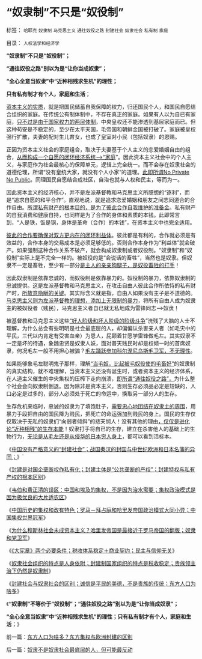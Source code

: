 # “奴隶制”不只是“奴役制”

标签： `哈耶克` `奴隶制` `马克思主义` `通往奴役之路` `封建社会` `奴隶社会` `私有制` `家庭` 

目录： `人权法学和经济学`

**“奴隶制”不只是“奴役制”；**

**“通往奴役之路”别以为是“让你当成奴隶”；**

**“全心全意当奴隶”中“近种相残求生机”的理性；**

**只有私有制才有个人，家庭和生活**；

[资本主义的实质](../../../2012/2/15/社会保障的背书，极可能就是奴隶制;.md)，就是把国民储蓄自我保障的权力，归还国民个人，和国民自愿结合组织的家庭。在传统公有制体制中，不存在真正的家庭。如果有人以为自已有家庭，[只不过是由于国家权力的两层体制](../../../2012/3/24/任何革命与基层民主进程无关.md)，中央皇权还不能渗透到基层家庭而已。但这种苟安是不稳定的，至少在太平天国，毛帝国和朝鲜金国被打破了。家庭被皇权强行扩散，夫妻的配对生儿育女，也成了皇室对小民（包括奴隶）的恩赐。

正因为资本主义社会的家庭组合，取决于夫妻基于个人主义的恋爱婚姻自由的组合，[从而构成一个自愿的闭环经济系统——>“家庭](../../../2012/3/11/进化论中的家庭和阶级，社会分工越细未必越发达.md)”。因此资本主义社会中的个人主义，与家庭作为社会最核心的保障单元，逻辑上完全统一。而不会存在奴隶社会的道德伦理，所谓“没有皇统大家，就没有个人小家”的道理。[此即所谓No
Private No Public](../../../2010/10/25/没有“私”的利益就不会有民主.md)。同理国民自愿结合成社区，自治也就与人权和民主，等而为一。

因此资本主义的经济核心，并不是左派基督教和马克思主义所臆想的“逐利”，而是“追求自愿的和平合作”。直观地说，就是追求恋爱婚姻和朋友之间志同道合的合作自由。[所谓私有财产的根本目的，是为了彼此合作自我维护的准备金](../../../2012/3/14/《人权宣言》中的大政府观念和奴颜卑膝；.md)。私有财产的自我消费和健康自持，也同样是为了合作的身体和素质的本钱。此即常言到，“人是铁，饭是钢，身体是革命（合作）的本钱”，在资本主义中也完全适用。

[彼此的合作要确保对双方更内在的闭环利益体](../../../2012/3/10/进化论中的“完整性”即合作关系及“个体”.md)。彼此都是有利的，合作就必须是有效益的，合作本身的交易成本是必须足够低的。否则合作本身作为“利益体”就会破产。如果强制这种合作关系不破产，就会构成奴隶制或者奴役制。“奴隶制”和“奴役制”实际上是不完全一样的。被奴役的是“会说话的畜牲”，当然也是奴隶。但奴隶不一定是畜牲，至少有一部分[是主人的亲亲狗腿子，是奴役畜牲的打手](../../../2011/11/12/农民起义和公有制社会的自然灾害.md)！

因此奴隶制是依靠忠诚的，而奴役制是依靠暴力的。奴役制的暴力，依靠奴隶制的忠诚提供。这是左派基督教和马克思主义，在攻击自由人彼此合作所依恃的私有财产时，[所故意隐瞒的关键](../../../2011/10/30/“国家垄断资本主义”的大脑急转弯.md)。其实际含义就是指，自由人如果没有主子是不道德的。[马克思主义则为左派基督教的理想，添加上无限制的暴力](../../../2012/3/26/东方民众缺乏对西方社会的了解.md)，将所有自由人成为奴隶主的被奴役者（贱民），马克思主义者自已就无私地成为雷锋同志——>奴隶！

被基督教和马克思主义这些[“好人阶级和坏人阶级的阶级斗争](../../../2012/1/30/西方为什么不能反思“好人阶级”和“坏人阶级”的战争哲学？.md)”洗残了大脑的人士不理解，为什么总会有些明明是社会最底层的人，却偏偏认杀害亲人者（如毛灾中的平民，三代以内肯定有受害血亲）为恩人，屁颠着甘愿学雷锋做毛左。其实奴隶不一定是坏的待遇，象魏忠贤是奴隶人妖，面对普天贱民时却是权倾一时的首席奴隶，何况毛左一般不用担心被骟？[毛左踊跃参加科尔涅尼乌斯毛卫军，不无理性](../../../2009/8/6/有破坏无建设的血酬英雄值多少良心赏赐？.md)。

如果能够象毛左聪明鬼子那样，理解[“当毛奴，比起被毛奴役使的毛畜好”](../../../2009/8/6/一些可怜人有其可憎之处.md)的奴隶制的真实结构，就不难理解，当资本主义还没有诞生时，或者资本主义的经济体系，在人道主义催生的中央集权的压榨下走向崩溃，[即所谓“通往奴役之路”，](../../../2011/3/28/市场崩溃通向奴役之路的正反馈.md)为什么整个社会会向奴隶制倒退。因为除非是资本主义，否则生存必须品必定是短缺的，人口必定是过多的，部分人必须处于死亡的命运中，换取另一部分人的生存。

生存危机来临时，忠诚的奴隶为了填饱肚子，[需要忠心地团结在奴隶主的周围](../../../2011/3/27/奴隶制是对市场崩溃的适应.md)，用暴力手段把自由的国民降为贱民，把死亡的命运强加到贱民的身上。国民的生存仅仅取决于无私的奴隶们“向弱者倾斜”的悲天悯人！没有其他的理由[，仅仅是进化论“近种相残”的生存本能](../../../2010/12/23/进化论“近种相残”人类最严重和人类纪.md)！奴隶打手将自已的生存，建立在杀害他人的基础上的生物行为，[无论是从毛左还是从侵华的日本穷人身上](../../../2009/11/14/小奴意识缔造了中国传统文化.md)，都可以看到活标本。

《[中国没有严格意义的“封建社会”；战国秦汉的封国与中世纪欧洲和日本名藩的异同；](../../../2012/3/25/中国没有经历严格意义的封建社会.md)》`

《[封建是对国企垄断权作私有化；封建主体是“公共垄断的产权”；封建特权与私有产权的根本区别](../../../2012/3/26/封建的不是“土地”而是“公共垄断的产权”.md)》

《[韦伯和费正清的误区：中国和埃及的集权，不是因为治水需要；集权政治模式是因为极优良的大片适农区](../../../2012/3/26/中国历史越来越集权的地理原因.md)》

《[中国历史的集权和改有特色；罗马－拜占庭和哈里发帝国政治模式大同小异；中国集权世界冠军](../../../2012/3/26/西方三大帝国和东方两种特色.md)》

《[为什么穆斯林社会未成资本主义？哈里发帝国是最接近于罗马帝国的翻版；奴隶和党卫军](../../../2012/3/28/为什么穆斯林没有进入资本主义？哈里发帝国.md)》

《[《大宪章》两个必要条件；税收体系稳定＋商业契约；民主与信仰无关](../../../2012/3/28/《大宪章》生效的两个必要条件.md)》

《[奴隶社会组织的特点是人身依附；封建制国家组织的特点是税收稳定；贵族领主治下仍然是奴隶制](../../../2012/3/28/奴隶社会与封建社会的根本区别.md)》

《[封建社会与奴隶社会的区别；诚信是平民的美德，不是贵族的传统；东方人口为啥多](../../../2012/3/29/东方人口为啥多？东方集权与欧洲封建的区别.md)》

《**“奴隶制”不等价于“奴役制”；“通往奴役之路”别以为是“让你当成奴隶”；**

**“全心全意当奴隶”中“近种相残求生机”的理性；只有私有制才有个人，家庭和生活**；》

前一篇：[东方人口为啥多？东方集权与欧洲封建的区别](../../../2012/3/29/东方人口为啥多？东方集权与欧洲封建的区别.md)

后一篇：[奴隶不是奴隶社会最底层的人，但可能最反动](../../../2012/3/29/奴隶不是奴隶社会最底层的人，但可能最反动.md)